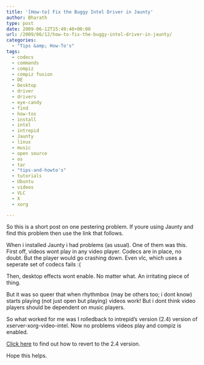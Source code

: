```yaml
---
title: '[How-to] Fix the Buggy Intel Driver in Jaunty'
author: Bharath
type: post
date: 2009-06-12T15:49:40+00:00
url: /2009/06/12/how-to-fix-the-buggy-intel-driver-in-jaunty/
categories:
  - "Tips &amp; How-To's"
tags:
  - codecs
  - commands
  - compiz
  - compiz fusion
  - DE
  - Desktop
  - driver
  - drivers
  - eye-candy
  - find
  - how-tos
  - install
  - intel
  - intrepid
  - Jaunty
  - linux
  - music
  - open source
  - os
  - tar
  - "tips-and-howto's"
  - tutorials
  - Ubuntu
  - videos
  - VLC
  - X
  - xorg

---
```

So this is a short post on one pestering problem. If youre using Jaunty and find this problem then use the link that follows.

When i installed Jaunty i had problems (as usual). One of them was this. First off, videos wont play in any video player. Codecs are in place, no doubt. But the player would go crashing down. Even vlc, which uses a seperate set of codecs fails :(

Then, desktop effects wont enable. No matter what. An irritating piece of  thing.

But it was so queer that when rhythmbox (may be others too; i dont know) starts playing (not just open but playing) videos work! But i dont think video players should be dependent on music players.

So what worked for me was I rolledback to intrepid&#8217;s version (2.4) version of xserver-xorg-video-intel. Now no problems videos play and compiz is enabled.

[Click here][1] to find out how to revert to the 2.4 version.

Hope this helps.

 [1]: https://wiki.ubuntu.com/ReinhardTartler/X/RevertingIntelDriverTo2.4
